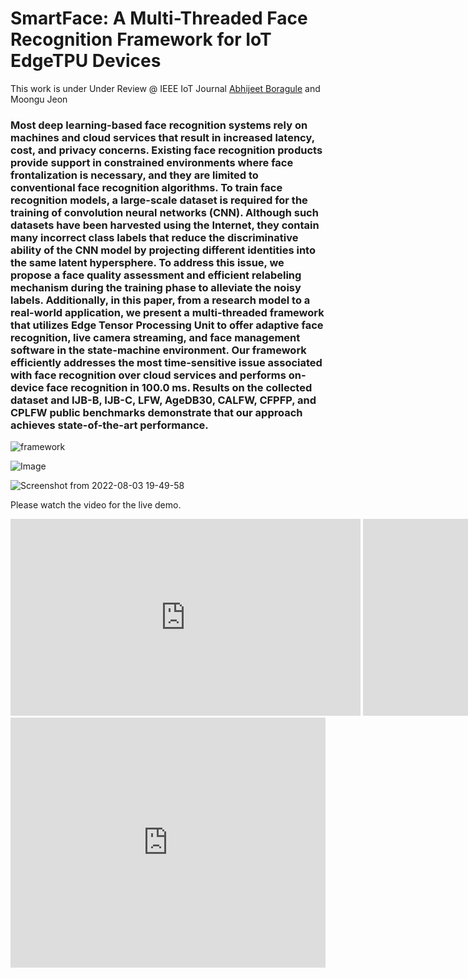 

<h1>SmartFace: A Multi-Threaded Face Recognition Framework for IoT EdgeTPU Devices</h1>
This work is under Under Review @ IEEE IoT Journal
<a href="https://sites.google.com/view/abhijeetborgule">Abhijeet Boragule</a> and Moongu Jeon
<h3>Most deep learning-based face recognition systems rely on machines and cloud services that result in increased latency, cost, and privacy concerns. Existing face recognition products provide support in constrained environments where face frontalization is necessary, and they are limited to conventional face recognition algorithms. To train face recognition models, a large-scale dataset is required for the training of convolution neural networks (CNN). Although such datasets have been harvested using the Internet, they contain many incorrect class labels that reduce the discriminative ability of the CNN model by projecting different identities into the same latent hypersphere. To address this issue, we propose a face quality assessment and efficient relabeling mechanism during the training phase to alleviate the noisy labels. Additionally, in this paper, from a research model to a real-world application, we present a multi-threaded framework that utilizes Edge Tensor Processing Unit to offer adaptive face recognition, live camera streaming, and face management software in the state-machine environment. Our framework efficiently addresses the most time-sensitive issue associated with face recognition over cloud services and performs on-device face recognition in 100.0 ms. Results on the collected dataset and IJB-B, IJB-C, LFW, AgeDB30, CALFW, CFPFP, and CPLFW public benchmarks demonstrate that our approach achieves state-of-the-art performance. </h3>



![framework](https://user-images.githubusercontent.com/84734809/178390443-33a2cc42-660f-4457-8d2d-8761c0f52d18.jpg)



![Image](https://user-images.githubusercontent.com/84734809/178389161-fcabe32f-274d-4c71-b213-e5101e3871dc.png)


![Screenshot from 2022-08-03 19-49-58](https://user-images.githubusercontent.com/84734809/182591015-bec5e010-a59d-44db-b6cd-753a06598c5e.png)





Please watch the video for the live demo.
<div  style="inline-size: max-content;">

<iframe width="560" height="315" src="https://www.youtube.com/embed/s9dAEyYVOEA" title="YouTube video player" frameborder="0" allow="accelerometer; autoplay; clipboard-write; encrypted-media; gyroscope; picture-in-picture" allowfullscreen></iframe>

<iframe width="560" height="315" src="https://www.youtube.com/embed/tVh5ObC0ygE" title="YouTube video player" frameborder="0" allow="accelerometer; autoplay; clipboard-write; encrypted-media; gyroscope; picture-in-picture" allowfullscreen></iframe>
  </div>
  <iframe src="https://sites.google.com/view/abhijeetborgule" width="100%" height="400" frameborder="0" scrolling="no"></iframe>

